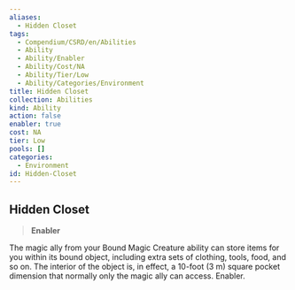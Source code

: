 ```yaml
---
aliases:
  - Hidden Closet
tags:
  - Compendium/CSRD/en/Abilities
  - Ability
  - Ability/Enabler
  - Ability/Cost/NA
  - Ability/Tier/Low
  - Ability/Categories/Environment
title: Hidden Closet
collection: Abilities
kind: Ability
action: false
enabler: true
cost: NA
tier: Low
pools: []
categories:
  - Environment
id: Hidden-Closet
---
```

## Hidden Closet    
>**Enabler**  
    
The magic ally from your Bound Magic Creature ability can store items for you within its bound object, including extra sets of clothing, tools, food, and so on. The interior of the object is, in effect, a 10-foot (3 m) square pocket dimension that normally only the magic ally can access. Enabler.

